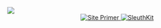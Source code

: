 <img src="https://techyrick.com/wp-content/uploads/2023/11/nicenetcat-picoCTF.webp">

<div align="center">
  <a href="https://primer.picoctf.com/#_introduction">
    <img src="https://img.shields.io/badge/Study%20By%20Site-Primer-blue" alt="Site Primer">
  </a>
  <a href="http://wiki.sleuthkit.org/index.php?title=The_Sleuth_Kit_commands">
    <img src="https://img.shields.io/badge/Forensics%20Site-The%20Sleuth%20Kit-blue" alt="SleuthKit">
  </a>
</div>
